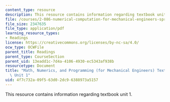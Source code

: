 ```yaml
---
content_type: resource
description: This resource contains information regarding textbook unit 1.
file: /courses/2-086-numerical-computation-for-mechanical-engineers-spring-2013/4f7c732a09f563d02dc96388973a5157_MIT2_086S13_Unit1_Textbook.pdf
file_size: 2347635
file_type: application/pdf
learning_resource_types:
- Readings
license: https://creativecommons.org/licenses/by-nc-sa/4.0/
ocw_type: OCWFile
parent_title: Readings
parent_type: CourseSection
parent_uid: 13eadd1c-7d4a-4106-4930-ec5343af938b
resourcetype: Document
title: "Math, Numerics, and Programming (for Mechanical Engineers) Textbook \u2013\
  \ Unit 1"
uid: 4f7c732a-09f5-63d0-2dc9-6388973a5157
---
```

This resource contains information regarding textbook unit 1.
